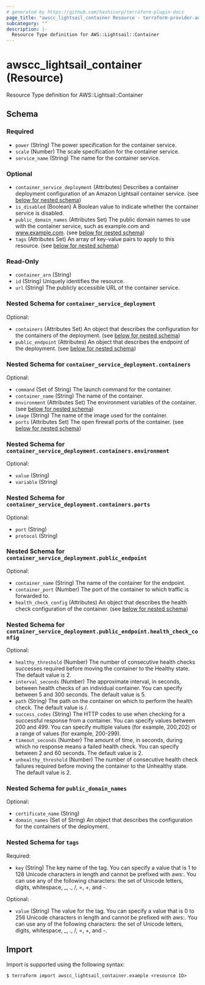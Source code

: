 ```yaml
---
# generated by https://github.com/hashicorp/terraform-plugin-docs
page_title: "awscc_lightsail_container Resource - terraform-provider-awscc"
subcategory: ""
description: |-
  Resource Type definition for AWS::Lightsail::Container
---
```


# awscc_lightsail_container (Resource)

Resource Type definition for AWS::Lightsail::Container



<!-- schema generated by tfplugindocs -->
## Schema

### Required

- `power` (String) The power specification for the container service.
- `scale` (Number) The scale specification for the container service.
- `service_name` (String) The name for the container service.

### Optional

- `container_service_deployment` (Attributes) Describes a container deployment configuration of an Amazon Lightsail container service. (see [below for nested schema](#nestedatt--container_service_deployment))
- `is_disabled` (Boolean) A Boolean value to indicate whether the container service is disabled.
- `public_domain_names` (Attributes Set) The public domain names to use with the container service, such as example.com and www.example.com. (see [below for nested schema](#nestedatt--public_domain_names))
- `tags` (Attributes Set) An array of key-value pairs to apply to this resource. (see [below for nested schema](#nestedatt--tags))

### Read-Only

- `container_arn` (String)
- `id` (String) Uniquely identifies the resource.
- `url` (String) The publicly accessible URL of the container service.

<a id="nestedatt--container_service_deployment"></a>
### Nested Schema for `container_service_deployment`

Optional:

- `containers` (Attributes Set) An object that describes the configuration for the containers of the deployment. (see [below for nested schema](#nestedatt--container_service_deployment--containers))
- `public_endpoint` (Attributes) An object that describes the endpoint of the deployment. (see [below for nested schema](#nestedatt--container_service_deployment--public_endpoint))

<a id="nestedatt--container_service_deployment--containers"></a>
### Nested Schema for `container_service_deployment.containers`

Optional:

- `command` (Set of String) The launch command for the container.
- `container_name` (String) The name of the container.
- `environment` (Attributes Set) The environment variables of the container. (see [below for nested schema](#nestedatt--container_service_deployment--containers--environment))
- `image` (String) The name of the image used for the container.
- `ports` (Attributes Set) The open firewall ports of the container. (see [below for nested schema](#nestedatt--container_service_deployment--containers--ports))

<a id="nestedatt--container_service_deployment--containers--environment"></a>
### Nested Schema for `container_service_deployment.containers.environment`

Optional:

- `value` (String)
- `variable` (String)


<a id="nestedatt--container_service_deployment--containers--ports"></a>
### Nested Schema for `container_service_deployment.containers.ports`

Optional:

- `port` (String)
- `protocol` (String)



<a id="nestedatt--container_service_deployment--public_endpoint"></a>
### Nested Schema for `container_service_deployment.public_endpoint`

Optional:

- `container_name` (String) The name of the container for the endpoint.
- `container_port` (Number) The port of the container to which traffic is forwarded to.
- `health_check_config` (Attributes) An object that describes the health check configuration of the container. (see [below for nested schema](#nestedatt--container_service_deployment--public_endpoint--health_check_config))

<a id="nestedatt--container_service_deployment--public_endpoint--health_check_config"></a>
### Nested Schema for `container_service_deployment.public_endpoint.health_check_config`

Optional:

- `healthy_threshold` (Number) The number of consecutive health checks successes required before moving the container to the Healthy state. The default value is 2.
- `interval_seconds` (Number) The approximate interval, in seconds, between health checks of an individual container. You can specify between 5 and 300 seconds. The default value is 5.
- `path` (String) The path on the container on which to perform the health check. The default value is /.
- `success_codes` (String) The HTTP codes to use when checking for a successful response from a container. You can specify values between 200 and 499. You can specify multiple values (for example, 200,202) or a range of values (for example, 200-299).
- `timeout_seconds` (Number) The amount of time, in seconds, during which no response means a failed health check. You can specify between 2 and 60 seconds. The default value is 2.
- `unhealthy_threshold` (Number) The number of consecutive health check failures required before moving the container to the Unhealthy state. The default value is 2.




<a id="nestedatt--public_domain_names"></a>
### Nested Schema for `public_domain_names`

Optional:

- `certificate_name` (String)
- `domain_names` (Set of String) An object that describes the configuration for the containers of the deployment.


<a id="nestedatt--tags"></a>
### Nested Schema for `tags`

Required:

- `key` (String) The key name of the tag. You can specify a value that is 1 to 128 Unicode characters in length and cannot be prefixed with aws:. You can use any of the following characters: the set of Unicode letters, digits, whitespace, _, ., /, =, +, and -.

Optional:

- `value` (String) The value for the tag. You can specify a value that is 0 to 256 Unicode characters in length and cannot be prefixed with aws:. You can use any of the following characters: the set of Unicode letters, digits, whitespace, _, ., /, =, +, and -.

## Import

Import is supported using the following syntax:

```shell
$ terraform import awscc_lightsail_container.example <resource ID>
```
